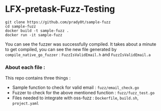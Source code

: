 # LFX-pretask-Fuzz-Testing


```
git clone https://github.com/prady0t/sample-fuzz
cd sample-fuzz
docker build -t sample-fuzz .
docker run -it sample-fuzz
```

You can see the fuzzer was successfully compiled. It takes about a minute to get compiled, you can see the new file generated by `compile_native_go_fuzzer` : `FuzzIsValidEmail.h` and `FuzzIsValidEmail.a`

### About each file : 

This repo contains three things : 
- Sample function to check for valid email : `fuzz/email_check.go`
- Fuzzer to check for the above mentioned function : `fuzz/fuzz_test.go`
- Files needed to integrate with oss-fuzz : `Dockerfile`, `build.sh`, `project.yaml`





